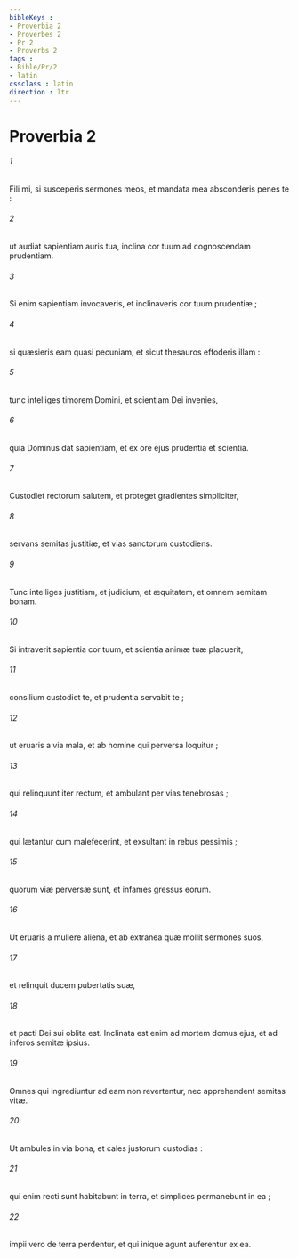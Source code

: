 ```yaml
---
bibleKeys : 
- Proverbia 2
- Proverbes 2
- Pr 2
- Proverbs 2
tags : 
- Bible/Pr/2
- latin
cssclass : latin
direction : ltr
---
```


# Proverbia 2

###### 1
Fili mi, si susceperis sermones meos, et mandata mea absconderis penes te :
###### 2
ut audiat sapientiam auris tua, inclina cor tuum ad cognoscendam prudentiam.
###### 3
Si enim sapientiam invocaveris, et inclinaveris cor tuum prudentiæ ;
###### 4
si quæsieris eam quasi pecuniam, et sicut thesauros effoderis illam :
###### 5
tunc intelliges timorem Domini, et scientiam Dei invenies,
###### 6
quia Dominus dat sapientiam, et ex ore ejus prudentia et scientia.
###### 7
Custodiet rectorum salutem, et proteget gradientes simpliciter,
###### 8
servans semitas justitiæ, et vias sanctorum custodiens.
###### 9
Tunc intelliges justitiam, et judicium, et æquitatem, et omnem semitam bonam.
###### 10
Si intraverit sapientia cor tuum, et scientia animæ tuæ placuerit,
###### 11
consilium custodiet te, et prudentia servabit te ;
###### 12
ut eruaris a via mala, et ab homine qui perversa loquitur ;
###### 13
qui relinquunt iter rectum, et ambulant per vias tenebrosas ;
###### 14
qui lætantur cum malefecerint, et exsultant in rebus pessimis ;
###### 15
quorum viæ perversæ sunt, et infames gressus eorum.
###### 16
Ut eruaris a muliere aliena, et ab extranea quæ mollit sermones suos,
###### 17
et relinquit ducem pubertatis suæ,
###### 18
et pacti Dei sui oblita est. Inclinata est enim ad mortem domus ejus, et ad inferos semitæ ipsius.
###### 19
Omnes qui ingrediuntur ad eam non revertentur, nec apprehendent semitas vitæ.
###### 20
Ut ambules in via bona, et cales justorum custodias :
###### 21
qui enim recti sunt habitabunt in terra, et simplices permanebunt in ea ;
###### 22
impii vero de terra perdentur, et qui inique agunt auferentur ex ea.
